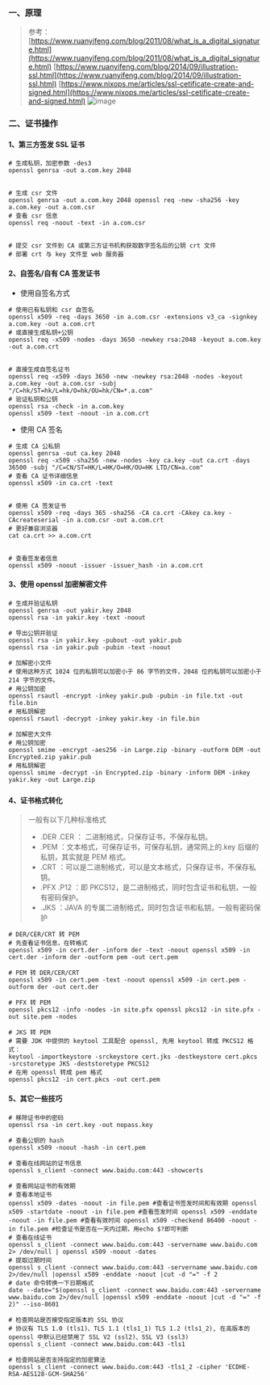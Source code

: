 ### 一、原理
> 参考：
> [https://www.ruanyifeng.com/blog/2011/08/what_is_a_digital_signature.html](https://www.ruanyifeng.com/blog/2011/08/what_is_a_digital_signature.html)
> [https://www.ruanyifeng.com/blog/2014/09/illustration-ssl.html](https://www.ruanyifeng.com/blog/2014/09/illustration-ssl.html)
> [https://www.nixops.me/articles/ssl-cetificate-create-and-signed.html](https://www.nixops.me/articles/ssl-cetificate-create-and-signed.html)
![image](https://github.com/yakir3/work_memo/assets/30774576/f1283150-5939-49d3-af3c-ca1b4a2feb8d)


### 二、证书操作
#### 1、第三方签发 SSL 证书
```shell
# 生成私钥，加密参数 -des3
openssl genrsa -out a.com.key 2048


# 生成 csr 文件
openssl genrsa -out a.com.key 2048 openssl req -new -sha256 -key a.com.key -out a.com.csr
# 查看 csr 信息
openssl req -noout -text -in a.com.csr


# 提交 csr 文件到 CA 或第三方证书机构获取数字签名后的公钥 crt 文件
# 部署 crt 与 key 文件至 web 服务器
```

#### 2、自签名/自有 CA 签发证书

- 使用自签名方式
```shell
# 使用已有私钥和 csr 自签名
openssl x509 -req -days 3650 -in a.com.csr -extensions v3_ca -signkey a.com.key -out a.com.crt
# 或直接生成私钥+公钥
openssl req -x509 -nodes -days 3650 -newkey rsa:2048 -keyout a.com.key -out a.com.crt


# 直接生成自签名证书
openssl req -x509 -days 3650 -new -newkey rsa:2048 -nodes -keyout a.com.key -out a.com.csr -subj "/C=hk/ST=hk/L=hk/O=hk/OU=hk/CN=*.a.com"
# 验证私钥和公钥
openssl rsa -check -in a.com.key
openssl x509 -text -noout -in a.com.crt
```

- 使用 CA 签名
```shell
# 生成 CA 公私钥
openssl genrsa -out ca.key 2048
openssl req -x509 -sha256 -new -nodes -key ca.key -out ca.crt -days 36500 -subj "/C=CN/ST=HK/L=HK/O=HK/OU=HK LTD/CN=a.com"
# 查看 CA 证书详细信息
openssl x509 -in ca.crt -text


# 使用 CA 签发证书
openssl x509 -req -days 365 -sha256 -CA ca.crt -CAkey ca.key -CAcreateserial -in a.com.csr -out a.com.crt
# 更好兼容浏览器
cat ca.crt >> a.com.crt


# 查看签发者信息
openssl x509 -noout -issuer -issuer_hash -in a.com.crt
```

#### 3、使用 openssl 加密解密文件
```shell
# 生成并验证私钥
openssl genrsa -out yakir.key 2048
openssl rsa -in yakir.key -text -noout

# 导出公钥并验证
openssl rsa -in yakir.key -pubout -out yakir.pub
openssl rsa -in yakir.pub -pubin -text -noout

# 加解密小文件
# 使用这种方式 1024 位的私钥可以加密小于 86 字节的文件，2048 位的私钥可以加密小于 214 字节的文件。
# 用公钥加密
openssl rsautl -encrypt -inkey yakir.pub -pubin -in file.txt -out file.bin
# 用私钥解密
openssl rsautl -decrypt -inkey yakir.key -in file.bin

# 加解密大文件
# 用公钥加密
openssl smime -encrypt -aes256 -in Large.zip -binary -outform DEM -out Encrypted.zip yakir.pub
# 用私钥解密
openssl smime -decrypt -in Encrypted.zip -binary -inform DEM -inkey yakir.key -out Large.zip
```
###
#### 4、证书格式转化
> 一般有以下几种标准格式
> - .DER .CER ： 二进制格式，只保存证书，不保存私钥。
> - .PEM ：文本格式，可保存证书，可保存私钥，通常网上的.key 后缀的私钥，其实就是 PEM 格式。
> - .CRT ：可以是二进制格式，可以是文本格式，只保存证书，不保存私钥。
> - .PFX .P12 ：即 PKCS12，是二进制格式，同时包含证书和私钥，一般有密码保护。
> - .JKS ：JAVA 的专属二进制格式，同时包含证书和私钥，一般有密码保护

```shell
# DER/CER/CRT 转 PEM
# 先查看证书信息，在转格式
openssl x509 -in cert.der -inform der -text -noout openssl x509 -in cert.der -inform der -outform pem -out cert.pem

# PEM 转 DER/CER/CRT
openssl x509 -in cert.pem -text -noout openssl x509 -in cert.pem -outform der -out cert.der

# PFX 转 PEM
openssl pkcs12 -info -nodes -in site.pfx openssl pkcs12 -in site.pfx -out site.pem -nodes

# JKS 转 PEM
# 需要 JDK 中提供的 keytool 工具配合 openssl, 先用 keytool 转成 PKCS12 格式：
keytool -importkeystore -srckeystore cert.jks -destkeystore cert.pkcs -srcstoretype JKS -deststoretype PKCS12
# 在用 openssl 转成 pem 格式
openssl pkcs12 -in cert.pkcs -out cert.pem
```

#### 5、其它一些技巧
```shell
# 移除证书中的密码
openssl rsa -in cert.key -out nopass.key

# 查看公钥的 hash
openssl x509 -noout -hash -in cert.pem

# 查看在线网站的证书信息
openssl s_client -connect www.baidu.com:443 -showcerts

# 查看网站证书的有效期
# 查看本地证书
openssl x509 -dates -noout -in file.pem #查看证书签发时间和有效期 openssl x509 -startdate -noout -in file.pem #查看签发时间 openssl x509 -enddate -noout -in file.pem #查看有效时间 openssl x509 -checkend 86400 -noout -in file.pem #检查证书是否在一天内过期，用echo $?即可判断
# 查看在线证书
openssl s_client -connect www.baidu.com:443 -servername www.baidu.com 2> /dev/null | openssl x509 -noout -dates
# 提取过期时间
openssl s_client -connect www.baidu.com:443 -servername www.baidu.com 2>/dev/null |openssl x509 -enddate -noout |cut -d "=" -f 2
# date 命令转换一下日期格式
date --date="$(openssl s_client -connect www.baidu.com:443 -servername www.baidu.com 2>/dev/null |openssl x509 -enddate -noout |cut -d "=" -f 2)" --iso-8601

# 检查网站是否接受指定版本的 SSL 协议
# 协议有 TLS 1.0 (tls1)、TLS 1.1 (tls1_1) TLS 1.2 (tls1_2), 在高版本的 openssl 中默认已经禁用了 SSL V2 (ssl2)、SSL V3 (ssl3)
openssl s_client -connect www.baidu.com:443 -tls1

# 检查网站是否支持指定的加密算法
openssl s_client -connect www.baidu.com:443 -tls1_2 -cipher 'ECDHE-RSA-AES128-GCM-SHA256'
```

